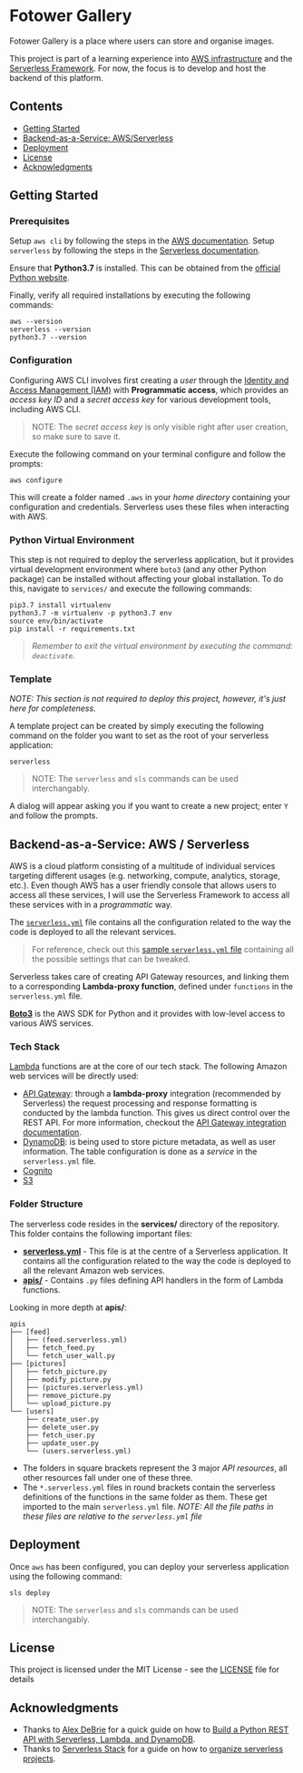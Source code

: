 # Fotower Gallery

Fotower Gallery is a place where users can store and organise images.

This project is part of a learning experience into [AWS infrastructure](https://aws.amazon.com/) and the [Serverless Framework](https://www.serverless.com/). For now, the focus is to develop and host the backend of this platform. 

## Contents

- [Getting Started](#getting-started)
- [Backend-as-a-Service: AWS/Serverless](#backend-as-a-service-aws-/-serverless)
- [Deployment](#deployment)
- [License](#license)
- [Acknowledgments](#acknowledgments)

## Getting Started

### Prerequisites

Setup `aws cli` by following the steps in the [AWS documentation](https://docs.aws.amazon.com/cli/latest/userguide/cli-chap-install.html). Setup `serverless` by following the steps in the [Serverless documentation](https://www.serverless.com/framework/docs/getting-started/).

Ensure that **Python3.7** is installed. This can be obtained from the [official Python website](https://www.python.org/downloads/).

Finally, verify all required installations by executing the following commands:

```script
aws --version
serverless --version
python3.7 --version
```

### Configuration

Configuring AWS CLI involves first creating a *user* through the [Identity and Access Management (IAM)](https://console.aws.amazon.com/iam) with **Programmatic access**, which provides an *access key ID* and a *secret access key* for various development tools, including AWS CLI.

> NOTE: The *secret access key* is only visible right after user creation, so make sure to save it.

Execute the following command on your terminal configure and follow the prompts:
```script
aws configure
```

This will create a folder named `.aws` in your *home directory* containing your configuration and credentials. Serverless uses these files when interacting with AWS.

### Python Virtual Environment

This step is not required to deploy the serverless application, but it provides virtual development environment where `boto3` (and any other Python package) can be installed without affecting your global installation. To do this, navigate to `services/` and execute the following commands:

```script
pip3.7 install virtualenv
python3.7 -m virtualenv -p python3.7 env
source env/bin/activate
pip install -r requirements.txt
```

> *Remember to exit the virtual environment by executing the command: `deactivate`.*

### Template

*NOTE: This section is not required to deploy this project, however, it's just here for completeness.*

A template project can be created by simply executing the following command on the folder you want to set as the root of your serverless application:

```script
serverless
```

> NOTE: The `serverless` and `sls` commands can be used interchangably.

A dialog will appear asking you if you want to create a new project; enter `Y` and follow the prompts.

## Backend-as-a-Service: AWS / Serverless

AWS is a cloud platform consisting of a multitude of individual services targeting different usages (e.g. networking, compute, analytics, storage, etc.). Even though AWS has a user friendly console that allows users to access all these services, I will use the Serverless Framework to access all these services with in a *programmatic* way.

The [`serverless.yml`](services/serverless.yml) file contains all the configuration related to the way the code is deployed to all the relevant services.

> For reference, check out this [sample `serverless.yml` file](https://www.serverless.com/framework/docs/providers/aws/guide/serverless.yml/) containing all the possible settings that can be tweaked.

Serverless takes care of creating API Gateway resources, and linking them to a corresponding **Lambda-proxy function**, defined under  `functions` in the `serverless.yml` file.

[**Boto3**](https://boto3.amazonaws.com/v1/documentation/api/latest/index.html) is the AWS SDK for Python and it provides with low-level access to various AWS services.

### Tech Stack

[Lambda](https://aws.amazon.com/lambda/) functions are at the core of our tech stack. The following Amazon web services will be directly used:

* [API Gateway](https://aws.amazon.com/api-gateway/): through a **lambda-proxy** integration (recommended by Serverless) the request processing and response formatting is conducted by the lambda function. This gives us direct control over the REST API. For more information, checkout the [API Gateway integration documentation](https://www.serverless.com/framework/docs/providers/aws/events/apigateway/).
* [DynamoDB](https://aws.amazon.com/dynamodb/): is being used to store picture metadata, as well as user information. The table configuration is done as a *service* in the `serverless.yml` file.
* [Cognito](https://aws.amazon.com/cognito/)
* [S3](https://aws.amazon.com/s3/)

### Folder Structure

The serverless code resides in the **services/** directory of the repository. This folder contains the following important files:
- [**serverless.yml**](services/serverless.yml) - This file is at the centre of a Serverless application. It contains all the configuration related to the way the code is deployed to all the relevant Amazon web services.
- [**apis/**](services/apis) - Contains `.py` files defining API handlers in the form of Lambda functions.

Looking in more depth at **apis/**:

```
apis
├── [feed]
│   ├── (feed.serverless.yml)
│   ├── fetch_feed.py
│   └── fetch_user_wall.py
├── [pictures]
│   ├── fetch_picture.py
│   ├── modify_picture.py
│   ├── (pictures.serverless.yml)
│   ├── remove_picture.py
│   └── upload_picture.py
└── [users]
    ├── create_user.py
    ├── delete_user.py
    ├── fetch_user.py
    ├── update_user.py
    └── (users.serverless.yml)
```

- The folders in square brackets represent the 3 major *API resources*, all other resources fall under one of these three.
- The `*.serverless.yml` files in round brackets contain the serverless definitions of the functions in the same folder as them. These get imported to the main `serverless.yml` file. *NOTE: All the file paths in these files are relative to the  `serverless.yml` file*

## Deployment

Once `aws` has been configured, you can deploy your serverless application using the following command:

```script
sls deploy
```

> NOTE: The `serverless` and `sls` commands can be used interchangably.

## License

This project is licensed under the MIT License - see the [LICENSE](LICENSE) file for details

## Acknowledgments

- Thanks to [Alex DeBrie](https://www.serverless.com/author/alexdebrie) for a quick guide on how to [Build a Python REST API with Serverless, Lambda, and DynamoDB](https://www.serverless.com/blog/flask-python-rest-api-serverless-lambda-dynamodb).
- Thanks to [Serverless Stack](https://serverless-stack.com/) for a guide on how to [organize serverless projects](https://serverless-stack.com/chapters/organizing-serverless-projects.html).
